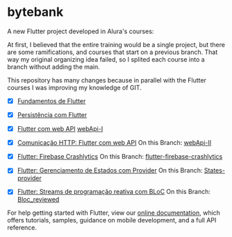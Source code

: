 # bytebank

A new Flutter project developed in Alura's courses:

At first, I believed that the entire training would be a single project, but there are some
ramifications, and courses that start on a previous branch. That way my original organizing idea
failed, so I splited each course into a branch without adding the main.

This repository has many changes because in parallel with the Flutter courses I was improving
my knowledge of GIT.

- [X] [Fundamentos de Flutter](https://cursos.alura.com.br/course/flutter-fundamentos)
- [x] [Persistência com Flutter](https://cursos.alura.com.br/course/flutter-persistencia-interna)
- [x] [Flutter com web API](https://cursos.alura.com.br/course/flutter-web-api) [webApi-I](https://github.com/willsantos/AluraFlutter/tree/course/webApi-I)
- [x] [Comunicação HTTP: Flutter com web API](https://cursos.alura.com.br/course/flutter-comunicacao-http) On this Branch: [webApi-II](https://github.com/willsantos/AluraFlutter/tree/course/webApi-II)
- [x] [Flutter: Firebase Crashlytics](https://cursos.alura.com.br/course/flutter-firebase-crashlytics-relatorios-tempo-real) On this Branch: [flutter-firebase-crashlytics](https://github.com/willsantos/AluraFlutter/tree/course/flutter-firebase-crashlytics)
- [x] [Flutter: Gerenciamento de Estados com Provider](https://cursos.alura.com.br/course/flutter-gerenciamento-estados-provider) On this Branch: [States-provider](https://github.com/willsantos/AluraFlutter/tree/course/states-provider)
- [x] [Flutter: Streams de programação reativa com BLoC](https://cursos.alura.com.br/course/flutter-bloc) On this Branch: [Bloc_reviewed](https://github.com/willsantos/AluraFlutter/tree/course/Bloc_reviewed)
 


For help getting started with Flutter, view our
[online documentation](https://flutter.dev/docs), which offers tutorials,
samples, guidance on mobile development, and a full API reference.
